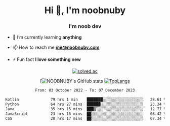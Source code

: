 <h1 align="center">Hi 👋, I'm noobnuby</h1>
<h3 align="center">I'm noob dev</h3>

- 🌱 I’m currently learning **anything**

- 📫 How to reach me **me@noobnuby.com**

- ⚡ Fun fact **I love something new**

<div align="center">
  
[![solved.ac](https://solvedac-cards-starcea.paring.moe/profile/noobnuby)](https://solved.ac/profile/noobnuby)

<div>
<div align="center">

[![NOOBNUBY's GitHub stats](https://github-readme-stats.vercel.app/api?username=NOOBNUBY&show_icons=true&theme=dark)
[![TopLangs](https://github-readme-stats.vercel.app/api/top-langs/?username=NOOBNUBY&layout=compact&theme=dark)](https://github.com/anuraghazra/github-readme-stats)

</div>

<!--START_SECTION:waka-->

```txt
From: 03 October 2022 - To: 07 December 2023

Kotlin              79 hrs 1 min    ███████░░░░░░░░░░░░░░░░░░   28.61 %
Python              64 hrs 27 mins  ██████░░░░░░░░░░░░░░░░░░░   23.34 %
Java                35 hrs 15 mins  ███▒░░░░░░░░░░░░░░░░░░░░░   12.77 %
JavaScript          23 hrs 15 mins  ██░░░░░░░░░░░░░░░░░░░░░░░   08.42 %
CSS                 20 hrs 17 mins  ██░░░░░░░░░░░░░░░░░░░░░░░   07.34 %
```

<!--END_SECTION:waka-->

